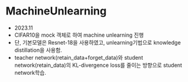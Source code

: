 # MachineUnlearning
- 2023.11
- CIFAR10을 mock 객체로 하여 machine unlearning 진행
- 단, 기본모델은 Resnet-18을 사용하였고, unlearning기법으로 knowledge distillation을 사용함.
- teacher network(retain_data+forget_data)와 student network(retain_data)의 KL-divergence loss를 줄이는 방향으로 student network학습.


